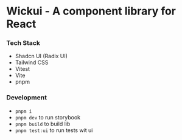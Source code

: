 # Wickui - A component library for React

### Tech Stack

- Shadcn UI (Radix UI)
- Tailwind CSS
- Vitest
- Vite
- pnpm

### Development

- `pnpm i`
- `pnpm dev` to run storybook
- `pnpm build` to build lib
- `pnpm test:ui` to run tests wit ui
